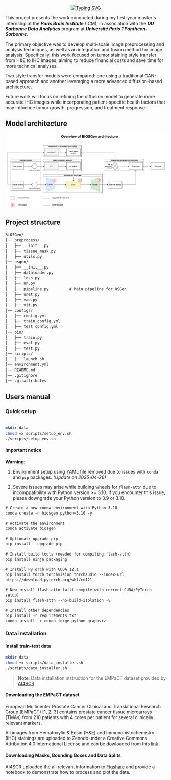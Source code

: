 <div align="center">
  
  <a href="#"><img src="https://readme-typing-svg.herokuapp.com?font=Fira+Code&duration=3000&pause=1000&color=00FF00&center=true&vCenter=true&width=435&lines=BiOSGen&size=40" alt="Typing SVG" /></a>
</div>

This project presents the work conducted during my first-year master's internship at the ***Paris Brain Institute*** (ICM), in association with the ***DU Sorbonne Data Analytics*** program at ***Université Paris 1 Panthéon-Sorbonne***.

The primary objective was to develop multi-scale image preprocessing and analysis techniques, as well as an integration and fusion method for image analysis. Specifically, this work focused on tumor staining style transfer from H&E to IHC images, aiming to reduce financial costs and save time for more technical analyses.

Two style transfer models were compared: one using a traditional GAN-based approach and another leveraging a more advanced diffusion-based architecture.

Future work will focus on refining the diffusion model to generate more accurate IHC images while incorporating patient-specific health factors that may influence tumor growth, progression, and treatment response.

## Model architecture
<div align="center">

  <img src="assets/diagram.png" alt="architecture" width="750"/>

</div>

## Project structure
```txt
BiOSGen/
│── preprocess/            
│   ├── __init__.py              
│   ├── tissue_mask.py      
│   ├── utils.py  
│── osgen/                   
│   ├── __init__.py             
│   ├── dataloader.py   
│   ├── loss.py
│   ├── nn.py
│   ├── pipeline.py         # Main pipeline for OSGen
│   ├── unet.py
│   ├── vae.py
│   ├── vit.py      
│── configs/               
│   ├── config.yml
│   ├── train_config.yml          
│   ├── test_config.yml        
│── bin/                
│   ├── train.py           
│   ├── eval.py
│   ├── test.py     
│── scripts/                
│   ├── launch.sh     
│── environment.yml
│── README.md               
│── .gitignore  
│── .gitattributes             
```

## Users manual

### Quick setup
```bash

mkdir data
chmod +x scripts/setup_env.sh
./scripts/setup_env.sh
```

#### Important notice
**Warning**:

1. Environment setup using YAML file removed due to issues with `conda` and `pip` packages. *(Update on 2025-04-26)*

2. Severe issues may arise while building wheels for `flash-attn` due to incomppatibility with Python version >= 3.10. If you encounter this issue, please downgrade your Python version to 3.9 or 3.10.
```shell
# Create a new conda environment with Python 3.10
conda create -n biosgen python=3.10 -y

# Activate the environment
conda activate biosgen

# Optional: upgrade pip
pip install --upgrade pip

# Install build tools (needed for compiling flash-attn)
pip install ninja packaging

# Install PyTorch with CUDA 12.1
pip install torch torchvision torchaudio --index-url https://download.pytorch.org/whl/cu121

# Now install flash-attn (will compile with correct CUDA/PyTorch setup)
pip install flash-attn --no-build-isolation -v

# Install other dependencies
pip install -r requirements.txt
conda install -c conda-forge python-graphviz
```


### Data installation

#### Install train-test data

```bash
mkdir data
chmod +x scripts/data_installer.sh
./scripts/data_installer.sh
```

>**Note**: Data installation instruction for the EMPaCT dataset provided by [AI4SCR](https://github.com/AI4SCR/VirtualMultiplexer)
#### Downloading the EMPaCT dataset 

European Multicenter Prostate Cancer Clinical and Translational Research Group (EMPaCT) [[1](https://www.sciencedirect.com/science/article/pii/S0022534712029710), [2](https://www.sciencedirect.com/science/article/pii/S2405456917300020), [3](https://www.frontiersin.org/journals/oncology/articles/10.3389/fonc.2020.00246/full)] contains prostate cancer tissue microarrays (TMAs) from 210 patients with 4 cores per patient for several clinically relevant markers.

All images from Hematoxylin & Eosin (H&E) and Immunohistochemistry (IHC) stainings are uploaded to Zenodo under a Creative Commons Attribution 4.0 International License and can be dowloaded from this [link](https://zenodo.org/records/10066853).

#### Downloading Masks, Bounding Boxes and Data Splits

AI4SCR uploaded the all relevant information to [Figshare]( https://figshare.com/projects/VirtualMultiplexer/230498) and 
provide a notebook to demonstrate how to process and plot the data.
